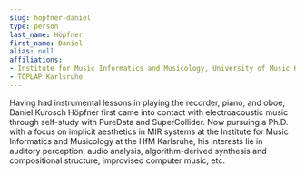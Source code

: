 ```yaml
---
slug: hopfner-daniel
type: person
last_name: Höpfner
first_name: Daniel
alias: null
affiliations:
- Institute for Music Informatics and Musicology, University of Music Karlsruhe
- TOPLAP Karlsruhe
---
```


Having had instrumental lessons in playing the recorder, piano, and oboe, Daniel Kurosch Höpfner first came into contact with electroacoustic music through self-study with PureData and SuperCollider. Now pursuing a Ph.D. with a focus on implicit aesthetics in MIR systems at the Institute for Music Informatics and Musicology at the HfM Karlsruhe, his interests lie in auditory perception, audio analysis, algorithm-derived synthesis and compositional structure, improvised computer music, etc.